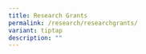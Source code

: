 ```yaml
---
title: Research Grants
permalink: /research/researchgrants/
variant: tiptap
description: ""
---
```

<p></p>